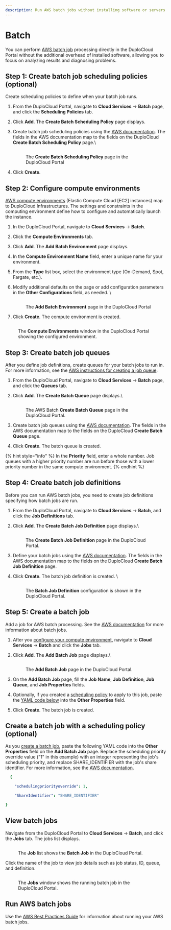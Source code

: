 ```yaml
---
description: Run AWS batch jobs without installing software or servers
---
```


# Batch

You can perform [AWS batch job](https://docs.aws.amazon.com/batch/latest/userguide/jobs.html) processing directly in the DuploCloud Portal without the additional overhead of installed software, allowing you to focus on analyzing results and diagnosing problems.

## Step 1: Create batch job scheduling policies (optional)&#x20;

Create scheduling policies to define when your batch job runs.&#x20;

1. From the DuploCloud Portal, navigate to **Cloud Services** -> **Batch** page, and click the **Scheduling Policies** tab.
2. Click **Add**. The **Create Batch Scheduling Policy** page displays.
3.  Create batch job scheduling policies using the [AWS documentation](https://docs.aws.amazon.com/batch/latest/userguide/scheduling-policies.html). The fields in the AWS documentation map to the fields on the DuploCloud **Create Batch Scheduling Policy** page.\


    <figure><img src="../../.gitbook/assets/screenshot-nimbusweb.me-2024.02.19-17_45_52.png" alt=""><figcaption><p>The <strong>Create Batch Scheduling Policy</strong> page in the DuploCloud Portal</p></figcaption></figure>
4. Click **Create**.

## Step 2: Configure compute environments

[AWS compute environments](https://docs.aws.amazon.com/batch/latest/userguide/getting-started-eks.html#getting-started-eks-step-1) (Elastic Compute Cloud \[EC2] instances) map to DuploCloud Infrastructures. The settings and constraints in the computing environment define how to configure and automatically launch the instance.

1. In the DuploCloud Portal, navigate to **Cloud Services** -> **Batch**.&#x20;
2. Click the **Compute Environments** tab.
3. Click **Add**. The **Add Batch Environment** page displays.
4. In the **Compute Environment Name** field, enter a unique name for your environment.
5. From the **Type** list box, select the environment type (On-Demand, Spot, Fargate, etc.).
6.  Modify additional defaults on the page or add configuration parameters in the **Other Configurations** field, as needed. \


    <figure><img src="../../.gitbook/assets/screenshot-nimbusweb.me-2024.02.19-17_48_46.png" alt=""><figcaption><p>The <strong>Add Batch Environment</strong> page in the DuploCloud Portal</p></figcaption></figure>
7. Click **Create**. The compute environment is created.&#x20;

<figure><img src="../../.gitbook/assets/screenshot-nimbusweb.me-2024.02.19-17_50_44.png" alt=""><figcaption><p>The <strong>Compute Environments</strong> window in the DuploCloud Portal showing the configured environment. </p></figcaption></figure>

## Step 3: Create batch job queues

After you define job definitions, create queues for your batch jobs to run in. For more information, see the [AWS instructions for creating a job queue](https://docs.aws.amazon.com/batch/latest/userguide/create-job-queue-ec2.html).

1. From the DuploCloud Portal, navigate to **Cloud Services** -> **Batch** page, and click the **Queues** tab.
2.  Click **Add**. The **Create Batch Queue** page displays.\


    <figure><img src="../../.gitbook/assets/screenshot-nimbusweb.me-2024.02.19-17_54_23.png" alt=""><figcaption><p>The AWS Batch <strong>Create Batch Queue</strong> page in the DuploCloud Portal.</p></figcaption></figure>
3. Create batch job queues using the [AWS documentation](https://docs.aws.amazon.com/batch/latest/userguide/job\_queues.html). The fields in the AWS documentation map to the fields on the DuploCloud **Create Batch Queue** page.
4. Click **Create**. The batch queue is created.&#x20;

{% hint style="info" %}
In the **Priority** field, enter a whole number. Job queues with a higher priority number are run before those with a lower priority number in the same compute environment.&#x20;
{% endhint %}

## Step 4: Create batch job definitions

Before you can run AWS batch jobs, you need to create job definitions specifying how batch jobs are run.

1. From the DuploCloud Portal, navigate to **Cloud Services** -> **Batch**, and click the **Job Definitions** tab.
2.  Click **Add**. The **Create** **Batch Job Definition** page displays.\


    <figure><img src="../../.gitbook/assets/screenshot-nimbusweb.me-2024.02.19-17_56_25.png" alt=""><figcaption><p>The <strong>Create Batch Job Definition</strong> page in the DuploCloud Portal.</p></figcaption></figure>
3. Define your batch jobs using the [AWS documentation](https://docs.aws.amazon.com/batch/latest/userguide/job\_definitions.html). The fields in the AWS documentation map to the fields on the DuploCloud **Create Batch Job Definition** page.
4.  Click **Create**. The batch job definition is created. \


    <figure><img src="../../.gitbook/assets/screenshot-nimbusweb.me-2024.02.19-18_00_47 (1).png" alt=""><figcaption><p>The <strong>Batch Job Definition</strong> configuration is shown in the DuploCloud Portal.</p></figcaption></figure>

## Step 5: Create a batch job

Add a job for AWS batch processing. See the [AWS documentation](https://docs.aws.amazon.com/batch/latest/userguide/jobs.html) for more information about batch jobs.

1. After you [configure your compute environment](batch.md#configuring-compute-environments), navigate to **Cloud Services** -> **Batch** and click the **Jobs** tab.&#x20;
2.  Click **Add**. The **Add Batch Job** page displays.\


    <figure><img src="../../.gitbook/assets/screenshot-nimbusweb.me-2024.02.19-18_04_10.png" alt=""><figcaption><p>The <strong>Add Batch Job</strong> page in the DuploCloud Portal.</p></figcaption></figure>
3. On the **Add Batch Job** page, fill the **Job Name**, **Job Definition**, **Job Queue**, and **Job Properties** fields.
4. Optionally, if you created a [scheduling policy](batch.md#step-1-create-batch-job-scheduling-policies-optional) to apply to this job, paste the [YAML code below](batch.md#applying-a-scheduling-policy-to-a-batch-job-optional) into the **Other Properties** field.&#x20;
5. Click **Create**. The batch job is created.&#x20;

## Create a batch job with a scheduling policy (optional)

As you [create a batch job](batch.md#step-5-create-a-batch-job), paste the following YAML code into the **Other Properties** field on the **Add Batch Job** page. Replace the scheduling priority override value ("1" in this example) with an integer representing the job's scheduling priority, and replace SHARE\_IDENTIFIER with the job's share identifier. For more information, see the [AWS documentation](https://docs.aws.amazon.com/cli/latest/reference/batch/submit-job.html).&#x20;

```yaml
  {    

    "schedulingpriorityoverride": 1,

    "ShareIdentifier": "SHARE_IDENTIFIER"

}
```

## View batch jobs

Navigate from the DuploCloud Portal to **Cloud Services** -> **Batch**, and click the **Jobs** tab. The jobs list displays.&#x20;

<figure><img src="../../.gitbook/assets/job list screenshot.png" alt=""><figcaption><p>The <strong>Job</strong> list shows the <strong>Batch Job</strong> in the DuploCloud Portal. </p></figcaption></figure>

Click the name of the job to view job details such as job status, ID, queue, and definition.&#x20;

<figure><img src="../../.gitbook/assets/screenshot-nimbusweb.me-2024.02.19-18_06_15.png" alt=""><figcaption><p>The <strong>Jobs</strong> window shows the running batch job in the DuploCloud Portal.</p></figcaption></figure>

## Run AWS batch jobs

Use the [AWS Best Practices Guide](https://docs.aws.amazon.com/batch/latest/userguide/best-practices.html) for information about running your AWS batch jobs.
